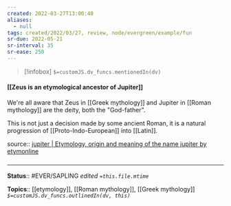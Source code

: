 ```yaml
---
created: 2022-03-27T13:00:40 
aliases:
  - null
tags: created/2022/03/27, review, node/evergreen/example/fun
sr-due: 2022-05-21
sr-interval: 35
sr-ease: 250
---
```

> [!infobox]
`$=customJS.dv_funcs.mentionedIn(dv)`

#### [[Zeus is an etymological ancestor of Jupiter]] 

We're all aware that Zeus in [[Greek mythology]] and Jupiter in [[Roman mythology]] are the deity, both the "God-father".

This is not just a decision made by some ancient Roman, it is a natural progression of [[Proto-Indo-European]] into [[Latin]].  

source:: [jupiter | Etymology, origin and meaning of the name jupiter by etymonline](https://www.etymonline.com/word/jupiter)

### <hr class="footnote"/>

**Status**:: #EVER/SAPLING 
*edited `=this.file.mtime`*

**Topics**:: [[etymology]], [[Roman mythology]], [[Greek mythology]]
*`$=customJS.dv_funcs.outlinedIn(dv, this)`*
